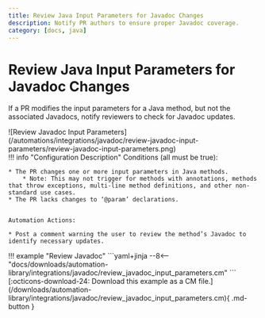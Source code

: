 ```yaml
---
title: Review Java Input Parameters for Javadoc Changes
description: Notify PR authors to ensure proper Javadoc coverage.
category: [docs, java]
---
```

# Review Java Input Parameters for Javadoc Changes

If a PR modifies the input parameters for a Java method, but not the associated Javadocs, notify reviewers to check for Javadoc updates.

<div class="automationImage" markdown="1">
![Review Javadoc Input Parameters](/automations/integrations/javadoc/review-javadoc-input-parameters/review-javadoc-input-parameters.png)
</div>
<div class="automationDescription" markdown="1">
!!! info "Configuration Description"
    Conditions (all must be true):

    * The PR changes one or more input parameters in Java methods.
        * Note: This may not trigger for methods with annotations, methods that throw exceptions, multi-line method definitions, and other non-standard use cases.
    * The PR lacks changes to ‘@param’ declarations.


    Automation Actions:

    * Post a comment warning the user to review the method’s Javadoc to identify necessary updates.

</div>
<div class="automationExample" markdown="1">
!!! example "Review Javadoc"
    ```yaml+jinja
    --8<-- "docs/downloads/automation-library/integrations/javadoc/review_javadoc_input_parameters.cm"
    ```
    <div class="result" markdown>
      <span>
      [:octicons-download-24: Download this example as a CM file.](/downloads/automation-library/integrations/javadoc/review_javadoc_input_parameters.cm){ .md-button }
      </span>
    </div>
</div>

